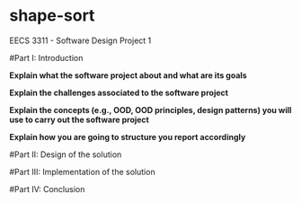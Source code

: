 # shape-sort
EECS 3311 - Software Design Project 1

#Part I: Introduction

**Explain what the software project about and what are its goals**

**Explain the challenges associated to the software project**

**Explain the concepts (e.g., OOD, OOD principles, design patterns) you will use to carry out the software project**

**Explain how you are going to structure you report accordingly**

#Part II: Design of the solution

#Part III: Implementation of the solution

#Part IV: Conclusion